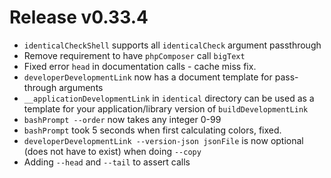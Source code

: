 # Release v0.33.4

- `identicalCheckShell` supports all `identicalCheck` argument passthrough
- Remove requirement to have `phpComposer` call `bigText`
- Fixed error `head` in documentation calls - cache miss fix.
- `developerDevelopmentLink` now has a document template for pass-through arguments
- `__applicationDevelopmentLink` in `identical` directory can be used as a template for your application/library version
  of `buildDevelopmentLink`
- `bashPrompt --order` now takes any integer 0-99
- `bashPrompt` took 5 seconds when first calculating colors, fixed.
- `developerDevelopmentLink --version-json jsonFile` is now optional (does not have to exist) when doing `--copy`
- Adding `--head` and `--tail` to assert calls
